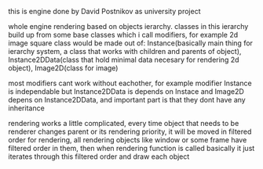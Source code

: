 this is engine done by David Postnikov as university project

whole engine rendering based on objects ierarchy. classes in this ierarchy build up from some base classes which i call modifiers, for example 2d image square class would be made out of: Instance(basically main thing for ierarchy system, a class that works with children and parents of object), Instance2DData(class that hold minimal data necesary for rendering 2d object), Image2D(class for image)

most modifiers cant work without eachother, for example modifier Instance is independable but Instance2DData is depends on Instace and Image2D depens on Instance2DData, and important part is that they dont have any inheritance

rendering works a little complicated, every time object that needs to be renderer changes parent or its rendering priority, it will be moved in filtered order for rendering, all rendering objects like window or some frame have filtered order in them, then when rendering function is called basically it just iterates through this filtered order and draw each object
